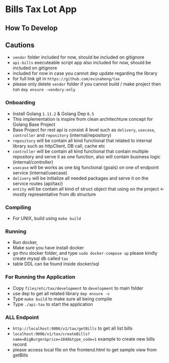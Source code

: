 # Bills Tax Lot App

## How To Develop

## Cautions
- `vendor` folder included for now, should be included on gitignore
- `api-bills` executeable script app also included for now, should be included on gitignore
- included for now in case you cannot dep update regarding the library
- for full link git in `https://github.com/evinaheng/tax`
- please only delete `vendor` folder if you cannot build / make project then run `dep ensure -vendory-only`
 
### Onboarding
- Install Golang `1.11.2` & Golang Dep `0.5`
- This implementation is inspire from clean architechture concept for Golang Base Project
- Base Project for rest api is consist 4 level such as `delivery`, `usecase`, `controller` and `repository` (internal/repository)
- `repository` will be contain all kind functional that related to internal library such as httpClient, DB call, cache etc
- `controller` will be contain all kind functional that contain multiple repository and serve it as one function, also will contain business logic (internal/controller)
- `usecase` will be works as one big functional (goals) on one of endpoint service (internal/usecase)
- `delivery` will be initialize all needed packages and serve it on the service routes (api/tax/)
- `entity` will be contain all kind of struct object that using on the project <- mostly representative from db structure

### Compiling
- For UNIX, build using `make build`

### Running
- Run docker,
- Make sure you have install docker
- go thru docker folder, and type `sudo docker-compose up` please kindly create mysql db called `tax`
- table DDL can be found inside docker/sql


### For Running the Application
- Copy `files/etc/tax/development` to `development` to main folder
- use dep to get all related library `dep ensure -v`
- Type `make build` to make sure all being compile
- Type `./api-tax` to start the application


### ALL Endpoint
- `http://localhost:9006/v1/tax/getBills` to get all list bills 
- `localhost:9006/v1/tax/createBills?name=BigBurger&price=1040&type_code=1` example to create new bills record
- please access local file on the frontend.html to get sample view from getBills
